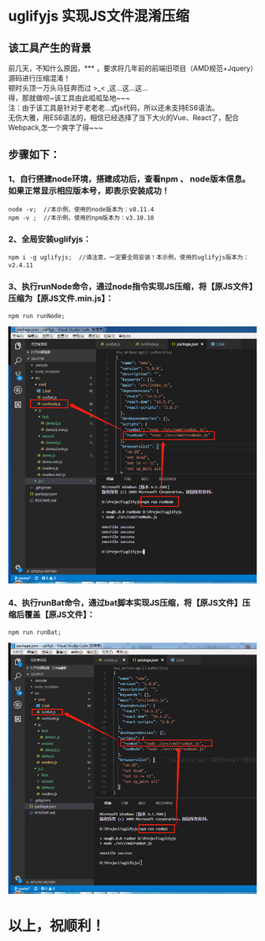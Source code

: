 # uglifyjs 实现JS文件混淆压缩

## 该工具产生的背景
前几天，不知什么原因，*** ，要求将几年前的前端旧项目（AMD规范+Jquery）源码进行压缩混淆！  
顿时头顶一万头马狂奔而过 >_< ,这...这...这...  
得，那就做呗~该工具由此呱呱坠地~~~  
注：由于该工具是针对于老老老...式js代码，所以还未支持ES6语法。  
无伤大雅，用ES6语法的，相信已经选择了当下大火的Vue、React了，配合Webpack,怎一个爽字了得~~~  


## 步骤如下：
### 1、自行搭建node环境，搭建成功后，查看npm 、 node版本信息。如果正常显示相应版本号，即表示安装成功！
 ```node
 node -v;  //本示例，使用的node版本为：v8.11.4
 npm -v ;  //本示例，使用的npm版本为：v3.10.10
  ```


### 2、全局安装uglifyjs：
 ```node
 npm i -g uglifyjs;  //请注意，一定要全局安装！本示例，使用的uglifyjs版本为：v2.4.11
  ```

### 3、执行runNode命令，通过node指令实现JS压缩，将【原JS文件】压缩为【原JS文件.min.js】：

 ```node
 npm run runNode;  
  ```
![image](https://github.com/Happy-LYZ/uglifyjs/blob/master/src/assets/img/runNode.jpg)



### 4、执行runBat命令，通过bat脚本实现JS压缩，将【原JS文件】压缩后覆盖【原JS文件】：

 ```node
 npm run runBat;  
  ```
![image](https://github.com/Happy-LYZ/uglifyjs/blob/master/src/assets/img/runBat.jpg)


# 以上，祝顺利！
